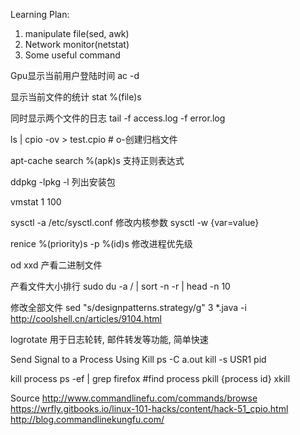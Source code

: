 Learning Plan:
1. manipulate file(sed, awk)
2. Network monitor(netstat)
3. Some useful command

Gpu显示当前用户登陆时间
ac -d  

显示当前文件的统计
stat %(file)s

同时显示两个文件的日志
tail -f access.log -f error.log

ls | cpio -ov > test.cpio  # o-创建归档文件

apt-cache search %(apk)s 支持正则表达式

ddpkg -lpkg -l 列出安装包

vmstat 1 100

sysctl -a 
/etc/sysctl.conf
修改内核参数
sysctl -w {var=value}

renice %(priority)s -p %(id)s 修改进程优先级

od xxd 产看二进制文件

产看文件大小排行
sudo du -a / | sort -n -r | head -n 10 

修改全部文件
sed "s/designpatterns.strategy/g" 3 \*.java -i  
http://coolshell.cn/articles/9104.html

logrotate 
用于日志轮转, 邮件转发等功能, 简单快速

Send Signal to a Process Using Kill
ps -C a.out
kill -s USR1 pid

kill process
ps -ef | grep firefox #find process
pkill {process id}
xkill

Source
http://www.commandlinefu.com/commands/browse
https://wrfly.gitbooks.io/linux-101-hacks/content/hack-51_cpio.html
http://blog.commandlinekungfu.com/
